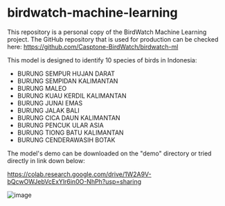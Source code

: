 # birdwatch-machine-learning

This repository is a personal copy of the BirdWatch Machine Learning project. The GitHub repository that is used for production can be checked here:
https://github.com/Casptone-BirdWatch/birdwatch-ml

This model is designed to identify 10 species of birds in Indonesia:

- BURUNG SEMPUR HUJAN DARAT
- BURUNG SEMPIDAN KALIMANTAN
- BURUNG MALEO
- BURUNG KUAU KERDIL KALIMANTAN
- BURUNG JUNAI EMAS
- BURUNG JALAK BALI
- BURUNG CICA DAUN KALIMANTAN
- BURUNG PENCUK ULAR ASIA
- BURUNG TIONG BATU KALIMANTAN
- BURUNG CENDERAWASIH BOTAK

The model's demo can be downloaded on the "demo" directory or tried directly in link down below:

https://colab.research.google.com/drive/1W2A9V-bQcwOWJebVcExYlr6in0O-NhPh?usp=sharing  

![image](https://github.com/zaidanabhi/birdwatch-machine-learning/assets/111061159/19fc12c2-9453-4782-8b70-7a678128fc1e)
